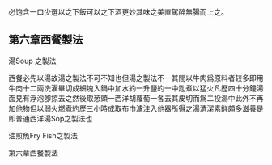 必饱含一口少選以之下飯可以之下酒更妙其味之美直駕醉無腸而上之。

## 第六章西餐製法

湯Soup 之製法

西餐必先以湯故湯之製法不可不知也但湯之製法不一其間以牛肉爲原料者较多即用牛肉十二兩洗濯畢切成細塊入鍋中加水約一升鹽約一中匙煮以猛火凡歷四十分鐘湯面見有浮泡卽掠去之然後取葱頭一西洋胡蘿萄一各去其皮切而爲二投湯中此外不再加他物但以弱火燃煮約歷三小時成取布巾濾注入他器所得之湯清潔素鲜頗多滋養是即普通西洋湯Sop之製法也



油煎魚Fry Fish之製法

第六章西餐製法
